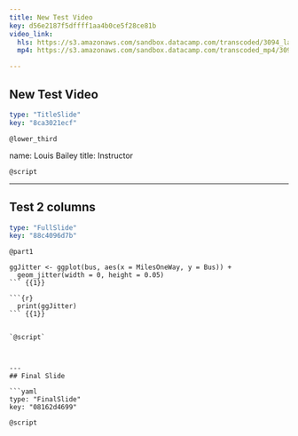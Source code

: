 ```yaml
---
title: New Test Video
key: d56e2187f5dffff1aa4b0ce5f28ce81b
video_link:
  hls: https://s3.amazonaws.com/sandbox.datacamp.com/transcoded/3094_lattice/v3/hls-ch1_2.master.m3u8
  mp4: https://s3.amazonaws.com/sandbox.datacamp.com/transcoded_mp4/3094_lattice/v3/ch1_2.mp4

---
```

## New Test Video

```yaml
type: "TitleSlide"
key: "8ca3021ecf"
```

`@lower_third`

name: Louis Bailey 
title: Instructor


`@script`



---
## Test 2 columns

```yaml
type: "FullSlide"
key: "88c4096d7b"
```

`@part1`
```{r}
ggJitter <- ggplot(bus, aes(x = MilesOneWay, y = Bus)) +
  geom_jitter(width = 0, height = 0.05)
``` {{1}}

```{r}
  print(ggJitter)
``` {{1}}


`@script`



---
## Final Slide

```yaml
type: "FinalSlide"
key: "08162d4699"
```

`@script`


